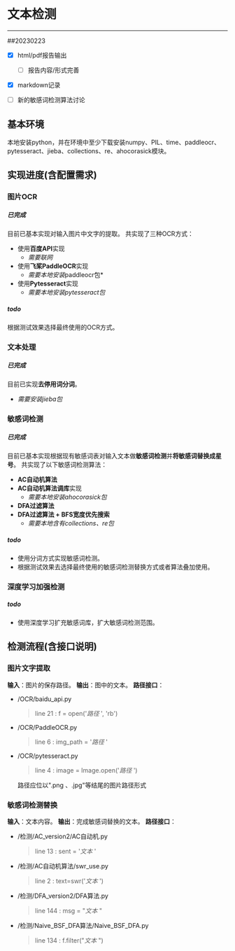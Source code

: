 # 文本检测

---

##20230223

- [X] html/pdf报告输出
    - [ ] 报告内容/形式完善
- [X] markdown记录
- [ ] 新的敏感词检测算法讨论


## 基本环境

本地安装python，并在环境中至少下载安装numpy、PIL、time、paddleocr、pytesseract、jieba、collections、re、ahocorasick模块。

## 实现进度(含配置需求)
### 图片OCR
##### 已完成
目前已基本实现对输入图片中文字的提取。
共实现了三种OCR方式：
- 使用**百度API**实现
    - *需要联网*
- 使用**飞桨PaddleOCR**实现
    - *需要本地安装*paddleocr包*
- 使用**Pytesseract**实现
    - *需要本地安装pytesseract包*
##### todo 
根据测试效果选择最终使用的OCR方式。

### 文本处理
##### 已完成
目前已实现**去停用词分词**。
- *需要安装jieba包*



### 敏感词检测
##### 已完成
目前已基本实现根据现有敏感词表对输入文本做**敏感词检测**并**将敏感词替换成星号**。
共实现了以下敏感词检测算法：
- **AC自动机算法**
- **AC自动机算法调库**实现
  - *需要本地安装ahocorasick包*
- **DFA过滤算法**
- **DFA过滤算法 + BFS宽度优先搜索**
  - *需要本地含有collections、re包*

##### todo 
- 使用分词方式实现敏感词检测。
- 根据测试效果去选择最终使用的敏感词检测替换方式或者算法叠加使用。


### 深度学习加强检测
##### todo
- 使用深度学习扩充敏感词库，扩大敏感词检测范围。
  
## 检测流程(含接口说明)

### 图片文字提取
**输入**：图片的保存路径。
**输出**：图中的文本。
**路径接口**：
- /OCR/baidu_api.py
    >line 21 :  f = open('*路径* ', 'rb')
- /OCR/PaddleOCR.py
    >line 6 : img_path = '*路径* '
- /OCR/pytesseract.py
    >line 4 : image = Image.open('*路径* ')

    路径应位以".png 、.jpg"等结尾的图片路径形式

### 敏感词检测替换
**输入**：文本内容。
**输出**：完成敏感词替换的文本。
**路径接口**：
- /检测/AC_version2/AC自动机.py
    >line 13 :  sent = '*文本* '
- /检测/AC自动机算法/swr_use.py
    >line 2 : text=swr('*文本* ')
- /检测/DFA_version2/DFA算法.py
    >line 144 : msg = "*文本* "
- /检测/Naive_BSF_DFA算法/Naive_BSF_DFA.py
    >line 134 :  f.filter("*文本* ")
